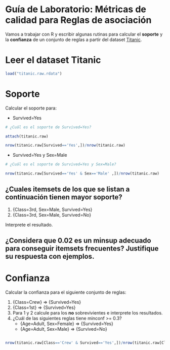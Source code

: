 # Guía de Laboratorio: Métricas de calidad para Reglas de asociación

Vamos a trabajar con R y escribir algunas rutinas para calcular el __soporte__ y la __confianza__ de un conjunto de reglas a partir del dataset [Titanic](http://www.rdatamining.com/data/titanic.raw.rdata).

# Leer el dataset Titanic

```r
load("titanic.raw.rdata")
```

# Soporte

Calcular el soporte para: 

 - Survived=Yes
 
 ```R
 # ¿Cuál es el soporte de Survived=Yes?

attach(titanic.raw)

nrow(titanic.raw[Survived=='Yes',])/nrow(titanic.raw)

 
 ```

 - Survived=Yes y Sex=Male
 
```R
# ¿Cuál es el soporte de Survived=Yes y Sex=Male?

nrow(titanic.raw[Survived=='Yes' & Sex=='Male' ,])/nrow(titanic.raw)

```

 
## ¿Cuales itemsets de los que se listan a continuación tienen mayor soporte?
  
  1. {Class=3rd, Sex=Male, Survived=Yes}
  2. {Class=3rd, Sex=Male, Survived=No}
 
Interprete el resultado.

## ¿Considera que 0.02 es un minsup adecuado para conseguir itemsets frecuentes? Justifique su respuesta con ejemplos.
 
# Confianza

Calcular la confianza para el siguiente conjunto de reglas:

 1. {Class=Crew} => {Survived=Yes}
 2. {Class=1st} => {Survived=Yes}
 3. Para 1 y 2 calcule para los __no__ sobrevivientes e interprete los resultados.
 4. ¿Cuál de las siguientes reglas tiene minconf >= 0.3?
    - {Age=Adult, Sex=Female} => {Survived=Yes}
    - {Age=Adult, Sex=Male} => {Survived=No}
  

```R

nrow(titanic.raw[Class=='Crew' & Survived=='Yes',])/nrow(titanic.raw[Class=='Crew',])

```


